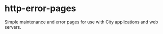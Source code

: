 # http-error-pages

Simple maintenance and error pages for use with City applications and web servers.
